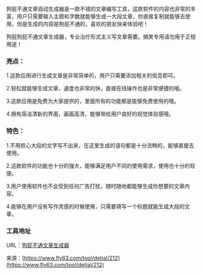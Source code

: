 狗屁不通文章自动生成器是一款不错的文章编写工具，这款软件的内容也非常的丰富，用户只需要输入主题和字数就能够生成一大段文章，你直接复制就能够去使用，但是生成的内容是狗屁不通的，喜欢的朋友快来体验吧！

狗屁狗屁不通文章生成器，专业治疗形式主义写文章需要。搞笑专用请勿用于正规用途！

### 亮点：
1.这款应用进行生成文章是非常简单的，用户只需要添加相关的信息即可。

2.轻松就能够生成文章，速度也非常的快，直接在线操作也是非常便捷的哦。

3.这款应用是免费为大家提供的，里面所有的功能都是能够免费使用的哦。

4.拥有简洁清新的界面，画面高清，能够带给用户良好的视觉体验感哦。

### 特色：
1.不用担心大段的文字写不出来，在这里生成的语句都是十分流畅的，能够直接去使用。

2.这款软件的功能也十分的强大，能够满足用户不同的使用需求，使用也十分的轻便。

3.用户使用软件也不会受到任何广告打扰，随时随地都能够生成你想要的文章内容。

4.能够在用户没有写作灵感的时候使用，只需要填写一个标题就能生成大段的文章。

### 工具地址
URL：[狗屁不通文章生成器](https://www.fly63.com/tool/bullshitGenerator/)

来源：[https://www.fly63.com/tool/detial/212](https://www.fly63.com/tool/detial/212)